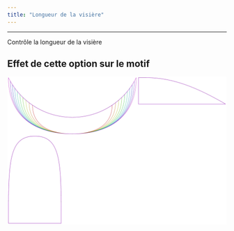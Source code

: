 ```yaml
---
title: "Longueur de la visière"
---
```


***

Contrôle la longueur de la visière

## Effet de cette option sur le motif

![Cette image montre l'effet de cette option en superposant plusieurs variantes qui ont une valeur différente pour cette option](holmes_visorlength_sample.svg "Effet de cette option sur le motif")
